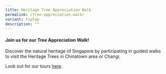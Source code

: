 ```yaml
---
title: Heritage Tree Appreciation Walk
permalink: /tree-appreciation-walk/
variant: tiptap
description: ""
---
```

<h4><strong>Join us for our Tree Appreciation Walk!</strong></h4>
<p>Discover the natural heritage of Singapore by participating in guided
walks to visit the Heritage Trees in Chinatown area or Changi.</p>
<p>Look out for our tours <a href="https://beta.nparks.gov.sg/visit/events" rel="noopener nofollow" target="_blank">here</a>.</p>